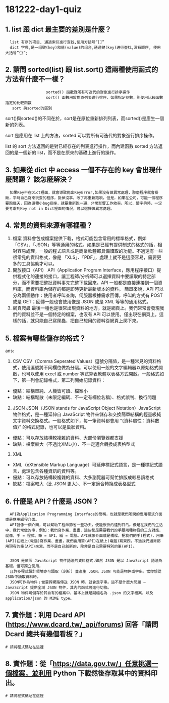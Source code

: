 # 181222-day1-quiz

## 1. list 跟 dict 最主要的差別是什麼？
      list 有序的项目, 通過索引進行查找,使用方括号”[]”
      dict 字典,是一组键(key)和值(value)的组合,通過鍵(key)进行查找,没有顺序, 使用大括号”{}”;
## 2. 請問 sorted(list) 跟 list.sort() 這兩種使用函式的方法有什麼不一樣？
                      sorted() 函數對所有可迭代的對象進行排序操作
                      sort() 函數用於對原列表進行排序，如果指定參數，則使用比較函數指定的比較函數
       sort 與sorted的區別
sort()與sorted()的不同在於，sort是在原位重新排列列表，而sorted()是產生一個新的列表。

sort 是應用在 list 上的方法，sorted 可以對所有可迭代的對象進行排序操作。

list 的 sort 方法返回的是對已經存在的列表進行操作，而內建函數 sorted 方法返回的是一個新的 list，而不是在原來的基礎上進行的操作。
## 3. 如果從 dict 中 access 一個不存在的 key 會出現什麼問題？ 該怎麼解決？
      如果Key不在Dict裡面，就會導致拋出KeyError,如果沒有做異常處理，那麼程序就會掛斷，平時自己寫來玩耍的程序，掛掉沒事，改了再重新跑唄。但是，如果在公司，可能一個程序要跑幾天，因為這種小bug掛掉，就要重新跑一遍，非常影響工作效率。所以，讀字典時，一定要考慮到Key not in Dict裡面的情況，可以選擇做異常處理。
## 4. 常見的資料來源有哪裡種？
      
1. 檔案
  資料會包成檔案提供下載，格式可能包含常用的標準格式，例如「CSV」、「JSON」等等通用的格式。如果是已經有提供制式的格式的話，相對容易處理，一般的程式語言或是商業軟體都具備讀取的功能。不過還有一些很常見的資料格式，像是 「XLS」、「PDF」，處理上就不是這麼容易，需要更多的工具協助才可以。
2. 開放接口（API）
  API（Application Program Interface，應用程序接口）提供程式化的連接的接口，讓工程師/分析師可以選擇資料中要讀取的特定部分，而不需要把整批資料事先完整下載回來。API 一般都是直接連接到一個資料庫，而資料庫內儲存的都是即時更新最新版本的資料。
  簡單來說，API 可以分為兩個動作：使用者呼叫查詢，伺服器根據需求回傳。呼叫的方式有 POST 或是 GET；回傳一般也會使用像是 JSON 或是 XML 等等的通用格式。
3. 網頁爬蟲
  最後一種也是很常出現資料的地方，就是網頁上。我們常常會發現我們的資料並不是一個特定的檔案，也沒有 API 可以使用。僅出現在網頁上。這樣的話，就只能自己寫爬蟲，把自己想用的資料從網頁上爬下來。
  
## 5. 檔案有哪些儲存的格式？
 ans:
1. CSV
  CSV（Comma Seperated Values）逗號分隔值，是一種常見的資料格式，使用逗號將不同欄位做為分隔。可以使用一般的文字編輯器以原始格式開啟，也可以使用 excel 或 number 等試算表軟體以表格方式開啟。一般格式如下，第一列會記錄格式，第二列開始記錄資料：
  - 優點：結構單純、人機皆可讀、檔案小
  - 缺點：結構鬆散（未限定編碼、不一定有欄位名稱）、格式誤判、換行問題
2. JSON
  JSON（JSON stands for JavaScript Object Notation）JavaScript 物件格式，是一種延伸自 JavaScript 物件來儲存和交換簡單結構的輕量級純文字資料交換格式。一般格式如下，每一筆資料都會用 "{資料屬性：資料數值}" 的格式紀錄，也可以是巢狀資料。
  - 優點：可以存放結構較複雜的資料、大部份瀏覽器都支援
  - 缺點：檔案較大（不過比XML小）、不一定適合轉換成表格型式
3. XML
  - XML（eXtensible Markup Language）可延伸標記式語言，是一種標記式語言，處理包含各種資訊的資料等。
  - 優點：可以存放結構較複雜的資料、大多瀏覽器可幫忙排版成較易讀格式
  - 缺點：檔案較大（比 JSON 更大）、不一定適合轉換成表格型式
 
## 6. 什麼是 API？什麼是 JSON？
      API為Application Programming Interface的簡稱，也就是我們所說的應用程式介面或是應用編程介面。
      API就像一個介面，可以幫助工程師節省一些功夫，便能很快的達到目的。像是在我們的生活中，我們常做的事，例如：我們寫作業、畫畫，這些都是需要我們的手跟兩種物品的三方對應，就像，手 = 程式、筆 = API、紙 = 電腦。API就像介面或是橋樑，把我們的手(程式)，用筆(API)在紙上(電腦)寫作業、畫畫，我們會用筆(API)在紙上(電腦)寫東西，不過我們通常都用現有的筆(API)來寫，而不是自己創新的，除非是自己需要特別的筆(API)。
      
      
      JSON 是依照 JavaScript 物件語法的資料格式.雖然 JSON 是以 JavaScript 語法為基礎，但可獨立使用，
      且許多程式設計環境亦可讀取 (剖析) 並產生 JSON。JSON 可能是物件或字串。當你想從 JSON中讀取資料時，
      JSON可作為物件；當要跨網路傳送 JSON 時，就會是字串。這不是什麼大問題 —  JavaScript 提供全域 JSON 物件，其內的函式可進行切換。
      JSON 物件可儲存於其自有的檔案中，基本上就是副檔名為 .json 的文字檔案，以及 application/json 的 MIME type。




## 7. 實作題：利用 Dcard API (https://www.dcard.tw/_api/forums) 回答「請問 Dcard 總共有幾個看板？」

```
# 請將程式碼貼在這裡
```

## 8. 實作題：從「https://data.gov.tw/」任意挑選一個檔案，並利用 Python 下載然後存取其中的資料印出。

```
# 請將程式碼貼在這裡
```




